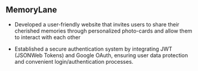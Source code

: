 ## MemoryLane

- Developed a user-friendly website that invites users to share their cherished memories through personalized photo-cards and allow them to interact with each other

- Established a secure authentication system by integrating JWT (JSONWeb Tokens) and Google OAuth, ensuring user data protection and convenient login/authentication processes.
